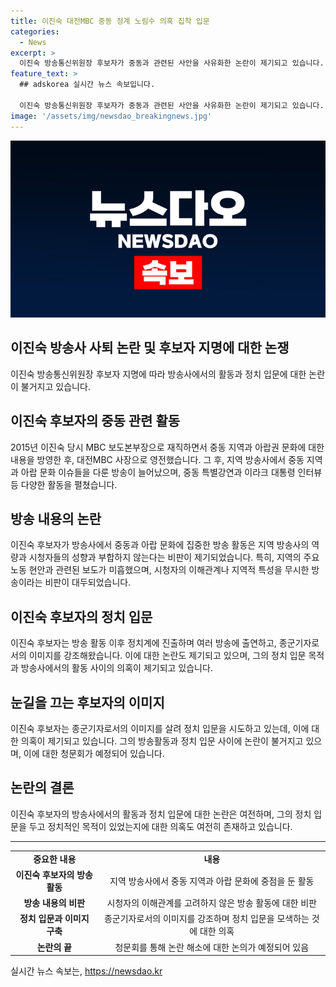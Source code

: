 ```yaml
---
title: 이진숙 대전MBC 중동 정계 노림수 의혹 집착 입문
categories:
  - News
excerpt: >
  이진숙 방송통신위원장 후보자가 중동과 관련된 사안을 사유화한 논란이 제기되고 있습니다. 이에 대전MBC에서는 이진숙 사장 취임 이후 중동 지역과 아랍 문화 이슈를 다뤄온 사례들이 소개되며, 그로부터 생긴 내부 반발과 논란이 쏟아지고 있습니다. 또한, 그녀의 종군기자로서의 이미지와 정계 진출을 위한 활동도 지속적으로 이뤄졌으며, 이에 대한 여론과 논란이 계속되고 있습니다.
feature_text: >
  ## adskorea 실시간 뉴스 속보입니다.

  이진숙 방송통신위원장 후보자가 중동과 관련된 사안을 사유화한 논란이 제기되고 있습니다. 이에 대전MBC에서는 이진숙 사장 취임 이후 중동 지역과 아랍 문화 이슈를 다뤄온 사례들이 소개되며, 그로부터 생긴 내부 반발과 논란이 쏟아지고 있습니다. 또한, 그녀의 종군기자로서의 이미지와 정계 진출을 위한 활동도 지속적으로 이뤄졌으며, 이에 대한 여론과 논란이 계속되고 있습니다.
image: '/assets/img/newsdao_breakingnews.jpg'
---
```


<p><img src="/assets/img/newsdao_breakingnews.jpg" alt="adskorea 속보" /></p>

<h2>이진숙 방송사 사퇴 논란 및 후보자 지명에 대한 논쟁</h2>

<p data-ke-size="size16">이진숙 방송통신위원장 후보자 지명에 따라 방송사에서의 활동과 정치 입문에 대한 논란이 불거지고 있습니다.</p>

<h2 data-ke-size="size26">이진숙 후보자의 중동 관련 활동</h2>

<p>2015년 이진숙 당시 MBC 보도본부장으로 재직하면서 중동 지역과 아랍권 문화에 대한 내용을 방영한 후, 대전MBC 사장으로 영전했습니다. 그 후, 지역 방송사에서 중동 지역과 아랍 문화 이슈들을 다룬 방송이 늘어났으며, 중동 특별강연과 이라크 대통령 인터뷰 등 다양한 활동을 펼쳤습니다.</p>

<h2 data-ke-size="size26">방송 내용의 논란</h2>

<p>이진숙 후보자가 방송사에서 중동과 아랍 문화에 집중한 방송 활동은 지역 방송사의 역량과 시청자들의 성향과 부합하지 않는다는 비판이 제기되었습니다. 특히, 지역의 주요 노동 현안과 관련된 보도가 미흡했으며, 시청자의 이해관계나 지역적 특성을 무시한 방송이라는 비판이 대두되었습니다.</p>

<h2 data-ke-size="size26">이진숙 후보자의 정치 입문</h2>

<p>이진숙 후보자는 방송 활동 이후 정치계에 진출하며 여러 방송에 출연하고, 종군기자로서의 이미지를 강조해왔습니다. 이에 대한 논란도 제기되고 있으며, 그의 정치 입문 목적과 방송사에서의 활동 사이의 의혹이 제기되고 있습니다.</p>

<h2 data-ke-size="size26">눈길을 끄는 후보자의 이미지</h2>

<p>이진숙 후보자는 종군기자로서의 이미지를 살려 정치 입문을 시도하고 있는데, 이에 대한 의혹이 제기되고 있습니다. 그의 방송활동과 정치 입문 사이에 논란이 불거지고 있으며, 이에 대한 청문회가 예정되어 있습니다.</p>

<h2 data-ke-size="size26">논란의 결론</h2>

<p>이진숙 후보자의 방송사에서의 활동과 정치 입문에 대한 논란은 여전하며, 그의 정치 입문을 두고 정치적인 목적이 있었는지에 대한 의혹도 여전히 존재하고 있습니다.</p>

<hr>

<table>
    <tr>
        <td style="text-align: center; height: 17px;"><b>중요한 내용</b></td>
        <td style="text-align: center; height: 17px;"><b>내용</b></td>
    </tr>
    <tr>
        <td style="text-align: center; height: 17px;"><b>이진숙 후보자의 방송활동</b></td>
        <td style="text-align: center; height: 17px;">지역 방송사에서 중동 지역과 아랍 문화에 중점을 둔 활동</td>
    </tr>
    <tr>
        <td style="text-align: center; height: 17px;"><b>방송 내용의 비판</b></td>
        <td style="text-align: center; height: 17px;">시청자의 이해관계를 고려하지 않은 방송 활동에 대한 비판</td>
    </tr>
    <tr>
        <td style="text-align: center; height: 17px;"><b>정치 입문과 이미지 구축</b></td>
        <td style="text-align: center; height: 17px;">종군기자로서의 이미지를 강조하며 정치 입문을 모색하는 것에 대한 의혹</td>
    </tr>
    <tr>
        <td style="text-align: center; height: 17px;"><b>논란의 끝</b></td>
        <td style="text-align: center; height: 17px;">청문회를 통해 논란 해소에 대한 논의가 예정되어 있음</td>
    </tr>
</table>
실시간 뉴스 속보는, <a href="https://newsdao.kr" rel="dofollow">https://newsdao.kr</a>


